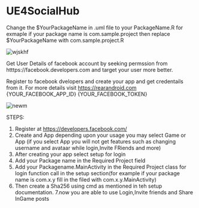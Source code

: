 # UE4SocialHub

Change the $YourPackageName in .uml file to your PackageName.R for exmaple if your package name is com.sample.project then replace $YourPackageName with com.sample.project.R 


![wjskhf](https://user-images.githubusercontent.com/37648290/137561836-a87dafc5-2db1-42bf-aef9-1526012afa71.png)



Get User Details of facebook account by seeking permssion from htttps://facebook.developers.com
and target your user more better.


Register to facebook dvelopers and create your app and get credentails from it.
For more details visit
https://rearandroid.com
<string name="facebook_app_id">{YOUR_FACEBOOK_APP_ID}</string>
<string name="fb_login_protocol_scheme">{YOUR_FACEBOOK_TOKEN}</string>

![newm](https://user-images.githubusercontent.com/37648290/137561901-3a8685ac-700a-4075-9c3c-69a773cf15a5.png)



STEPS:
1. Register at https://developers.facebook.com/
2. Create and App depending upon your usage you may select Game or App
(if you select App you will not get features such as changing username and avataar while login,Invite FRiends and more)
3. After creating your app select setup for login
4. Add your Package name in the Required Project field
5. Add your Packagename.MainActivity in the Required Project class for login function call in the setup section(for example if your package name is com.x.y fill in the filed with com.x.y.MainActivity)
6. Then create a Sha256 using cmd as mentioned in teh setup documentation.
7.now you are able to use Login,Invite friends and Share InGame posts
